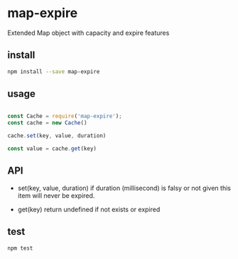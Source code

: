 # map-expire

Extended Map object with capacity and expire features

## install


```sh
npm install --save map-expire
```

## usage

```javascript

const Cache = require('map-expire');
const cache = new Cache()

cache.set(key, value, duration)

const value = cache.get(key)

```

## API

- set(key, value, duration)
	if duration (millisecond) is falsy or not given this item will never be expired.

- get(key)
	return undefined if not exists or expired

## test

```sh
npm test
```
